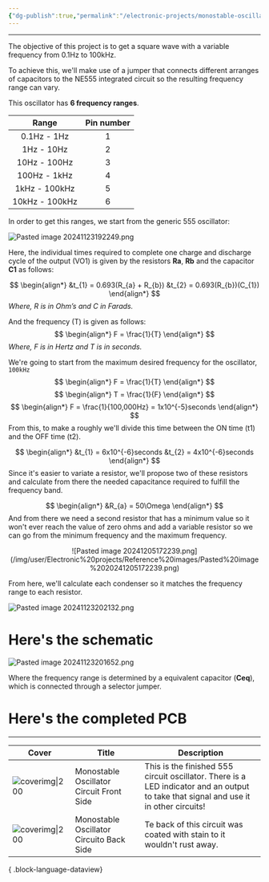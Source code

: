 ```yaml
---
{"dg-publish":true,"permalink":"/electronic-projects/monostable-oscillator-with-range-from-0-1-hz-to-100k-hz/","contentClasses":"cards cards-cols-3 cards-cover cards-cover-no-border cards-title-hide-icons"}
---
```


---
The objective of this project is to get a square wave with a variable frequency from 0.1Hz to 100kHz. 

To achieve this, we'll make use of a jumper that connects different arranges of capacitors to the NE555 integrated circuit so the resulting frequency range can vary.

This oscillator has **6 frequency ranges**.

|     Range      | Pin number |
| :------------: | :--------: |
|  0.1Hz - 1Hz   |     1      |
|   1Hz - 10Hz   |     2      |
|  10Hz - 100Hz  |     3      |
|  100Hz - 1kHz  |     4      |
| 1kHz - 100kHz  |     5      |
| 10kHz - 100kHz |     6      |

In order to get this ranges, we start from the generic 555 oscillator:

![Pasted image 20241123192249.png](/img/user/Electronic%20projects/Reference%20images/Pasted%20image%2020241123192249.png)

Here, the individual times required to complete one charge and discharge cycle of the output (VO1) is given by the resistors **Ra**, **Rb** and the capacitor **C1** as follows:

$$ \begin{align*} &t_{1} = 0.693(R_{a} + R_{b})
&t_{2} = 0.693(R_{b})(C_{1})
\end{align*} 
$$
_Where, R is in Ohm’s and C in Farads._

And the frequency (T) is given as follows:
$$ \begin{align*} F = \frac{1}{T}
\end{align*} 
$$
_Where, F is in Hertz and T is in seconds._

We're going to start from the maximum desired frequency for the oscillator, `100kHz` 
$$ \begin{align*} F = \frac{1}{T}
\end{align*} 
$$
$$ \begin{align*} T = \frac{1}{F}
\end{align*} 
$$
$$ \begin{align*} F = \frac{1}{100,000Hz} = 1x10^{-5}seconds
\end{align*} 
$$
From this, to make a roughly we'll divide this time between the ON time (t1) and the OFF time (t2).  

$$ \begin{align*} &t_{1} = 6x10^{-6}seconds
&t_{2} = 4x10^{-6}seconds
\end{align*} 
$$
Since it's easier to variate a resistor, we'll propose two of these resistors and calculate from there the needed capacitance required to fulfill the frequency band.

$$ \begin{align*} &R_{a} = 50\Omega
\end{align*} 
$$
And from there we need a second resistor that has a minimum value so it won't ever reach the value of zero ohms and add a variable resistor so we can go from the minimum frequency and the maximum frequency.

<center>
![Pasted image 20241205172239.png](/img/user/Electronic%20projects/Reference%20images/Pasted%20image%2020241205172239.png)
</center>

From here, we'll calculate each condenser so it matches the frequency range to each resistor.

![Pasted image 20241123202132.png](/img/user/Electronic%20projects/Reference%20images/Pasted%20image%2020241123202132.png)
# Here's the schematic

![Pasted image 20241123201652.png](/img/user/Electronic%20projects/Reference%20images/Pasted%20image%2020241123201652.png)

Where the frequency range is determined by a equivalent capacitor (**Ceq**), which is connected through a selector jumper.

# Here's the completed PCB
---

| Cover                                                                                                      | Title                                                      | Description                                                                                                |
| ---------------------------------------------------------------------------------------------------------- | ---------------------------------------------------------- | ---------------------------------------------------------------------------------------------------------- |
| ![coverimg\|200](https://ewardq.vercel.app/img/user/Digital%20Garden/Icons-and-images/Oscilador_front.jpg) | Monostable Oscillator Circuit Front Side  | This is the finished 555 circuit oscillator. There is a LED indicator and an output to take that signal and use it in other circuits!      | 
| ![coverimg\|200](https://ewardq.vercel.app/img/user/Digital%20Garden/Icons-and-images/Oscilador_back.jpg)     | Monostable Oscillator Circuito Back Side     | Te back of this circuit was coated with stain to it wouldn't rust away. | 

{ .block-language-dataview}